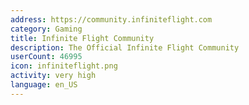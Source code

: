 ```yaml
---
address: https://community.infiniteflight.com
category: Gaming
title: Infinite Flight Community
description: The Official Infinite Flight Community
userCount: 46995
icon: infiniteflight.png
activity: very high
language: en_US
---
```

